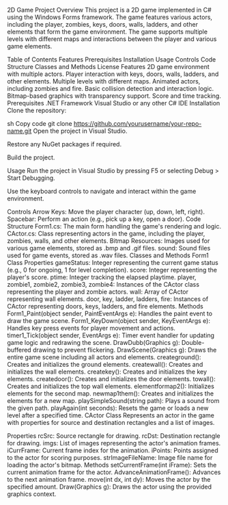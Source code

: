 2D Game Project
Overview
This project is a 2D game implemented in C# using the Windows Forms framework. The game features various actors, including the player, zombies, keys, doors, walls, ladders, and other elements that form the game environment. The game supports multiple levels with different maps and interactions between the player and various game elements.

Table of Contents
Features
Prerequisites
Installation
Usage
Controls
Code Structure
Classes and Methods
License
Features
2D game environment with multiple actors.
Player interaction with keys, doors, walls, ladders, and other elements.
Multiple levels with different maps.
Animated actors, including zombies and fire.
Basic collision detection and interaction logic.
Bitmap-based graphics with transparency support.
Score and time tracking.
Prerequisites
.NET Framework
Visual Studio or any other C# IDE
Installation
Clone the repository:

sh
Copy code
git clone https://github.com/yourusername/your-repo-name.git
Open the project in Visual Studio.

Restore any NuGet packages if required.

Build the project.

Usage
Run the project in Visual Studio by pressing F5 or selecting Debug > Start Debugging.

Use the keyboard controls to navigate and interact within the game environment.

Controls
Arrow Keys: Move the player character (up, down, left, right).
Spacebar: Perform an action (e.g., pick up a key, open a door).
Code Structure
Form1.cs: The main form handling the game's rendering and logic.
CActor.cs: Class representing actors in the game, including the player, zombies, walls, and other elements.
Bitmap Resources: Images used for various game elements, stored as .bmp and .gif files.
sound: Sound files used for game events, stored as .wav files.
Classes and Methods
Form1 Class
Properties
gameStatus: Integer representing the current game status (e.g., 0 for ongoing, 1 for level completion).
score: Integer representing the player's score.
ptime: Integer tracking the elapsed playtime.
player, zombie1, zombie2, zombie3, zombie4: Instances of the CActor class representing the player and zombie actors.
wall: Array of CActor representing wall elements.
door, key, ladder, ladders, fire: Instances of CActor representing doors, keys, ladders, and fire elements.
Methods
Form1_Paint(object sender, PaintEventArgs e): Handles the paint event to draw the game scene.
Form1_KeyDown(object sender, KeyEventArgs e): Handles key press events for player movement and actions.
timer1_Tick(object sender, EventArgs e): Timer event handler for updating game logic and redrawing the scene.
DrawDubb(Graphics g): Double-buffered drawing to prevent flickering.
DrawScene(Graphics g): Draws the entire game scene including all actors and elements.
createground(): Creates and initializes the ground elements.
createwall(): Creates and initializes the wall elements.
createkey(): Creates and initializes the key elements.
createdoor(): Creates and initializes the door elements.
towall(): Creates and initializes the top wall elements.
elementformap2(): Initializes elements for the second map.
newmap1them(): Creates and initializes the elements for a new map.
playSimpleSound(string path): Plays a sound from the given path.
playAgain(int seconds): Resets the game or loads a new level after a specified time.
CActor Class
Represents an actor in the game with properties for source and destination rectangles and a list of images.

Properties
rcSrc: Source rectangle for drawing.
rcDst: Destination rectangle for drawing.
imgs: List of images representing the actor's animation frames.
iCurrFrame: Current frame index for the animation.
iPoints: Points assigned to the actor for scoring purposes.
strImageFileName: Image file name for loading the actor's bitmap.
Methods
setCurrentFrame(int iFrame): Sets the current animation frame for the actor.
AdvanceAnimationFrame(): Advances to the next animation frame.
move(int dx, int dy): Moves the actor by the specified amount.
Draw(Graphics g): Draws the actor using the provided graphics context.
